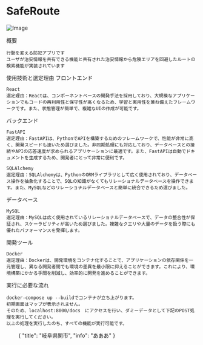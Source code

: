 # SafeRoute
![Image](https://github.com/user-attachments/assets/e87f34c5-67b4-42f1-98c2-ebd641c05463)

概要

    行動を変える防犯アプリです
    ユーザが治安情報を共有できる機能と共有された治安情報から危険エリアを回避したルートの検索機能が実装されています



使用技術と選定理由
フロントエンド

    React
    選定理由：Reactは、コンポーネントベースの開発手法を採用しており、大規模なアプリケーションでもコードの再利用性と保守性が高くなるため、学習と実用性を兼ね備えたフレームワークです。また、状態管理が簡単で、複雑なUIの作成が可能です。

バックエンド

    FastAPI
    選定理由：FastAPIは、PythonでAPIを構築するためのフレームワークで、性能が非常に高く、開発スピードも速いため選びました。非同期処理にも対応しており、データベースとの接続やAPIの応答速度が求められるアプリケーションに最適です。また、FastAPIは自動でドキュメントを生成するため、開発者にとって非常に便利です。

    SQLAlchemy
    選定理由：SQLAlchemyは、PythonのORMライブラリとして広く使用されており、データベース操作を抽象化することで、SQLの知識がなくてもリレーショナルデータベースを操作できます。また、MySQLなどのリレーショナルデータベースと簡単に統合できるため選びました。

データベース

    MySQL
    選定理由：MySQLは広く使用されているリレーショナルデータベースで、データの整合性が保証され、スケーラビリティが高いため選びました。複雑なクエリや大量のデータを扱う際にも優れたパフォーマンスを発揮します。

開発ツール

    Docker
    選定理由：Dockerは、開発環境をコンテナ化することで、アプリケーションの依存関係を一元管理し、異なる開発者間でも環境の差異を最小限に抑えることができます。これにより、環境構築にかかる手間を削減し、効率的に開発を進めることができます。


実行に必要な流れ

    docker-compose up --buildでコンテナが立ち上がります。
    初期画面はマップが表示されません。
    そのため、localhost:8000/docs　にアクセスを行い、ダミーデータとして下記のPOST処理を実行してください。
    以上の処理を実行したのち、すべての機能が実行可能です。
　　 {
          "title": "岐阜県関市",
          "info": "あああ"
    }
    
    



   
